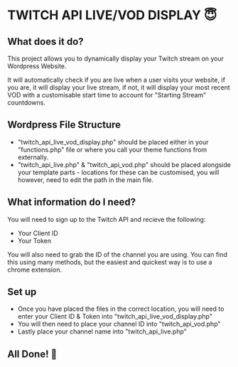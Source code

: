 # TWITCH API LIVE/VOD DISPLAY :innocent:
## What does it do?
This project allows you to dynamically display your Twitch stream on your Wordpress Website.

It will automatically check if you are live when a user visits your website, if you are, it will display your live stream, if not, it will display your most recent VOD with a customisable start time to account for "Starting Stream" countdowns.

## Wordpress File Structure
- "twitch_api_live_vod_display.php" should be placed either in your "functions.php" file or where you call your theme functions from externally.
- "twitch_api_live.php" & "twitch_api_vod.php" should be placed alongside your template parts - locations for these can be customised, you will however, need to edit the path in the main file.

## What information do I need?
You will need to sign up to the Twitch API and recieve the following:
- Your Client ID
- Your Token

You will also need to grab the ID of the channel you are using.
You can find this using many methods, but the easiest and quickest way is to use a chrome extension.

## Set up
- Once you have placed the files in the correct location, you will need to enter your Client ID & Token into "twitch_api_live_vod_display.php"
- You will then need to place your channel ID into "twitch_api_vod.php"
- Lastly place your channel name into "twitch_api_live.php"

## All Done! :purple_heart: